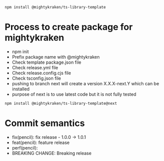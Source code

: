 ```
npm install @mightykraken/ts-library-template
```

# Process to create package for mightykraken

-   npm init
-   Prefix package name with @mightykraken
-   Check template package.json file
-   Check release.yml file
-   Check release.config.cjs file
-   Check tsconfig.json file
-   pushing to branch next will create a version X.X.X-next.Y which can be installed
-   purpose of next is to use latest code but it is not fully tested

```
npm install @mightykraken/ts-library-template@next
```

# Commit semantics

-   fix(pencil): fix release - 1.0.0 -> 1.0.1
-   feat(pencil): feature release
-   perf(pencil):
-   BREAKING CHANGE: Breaking release
